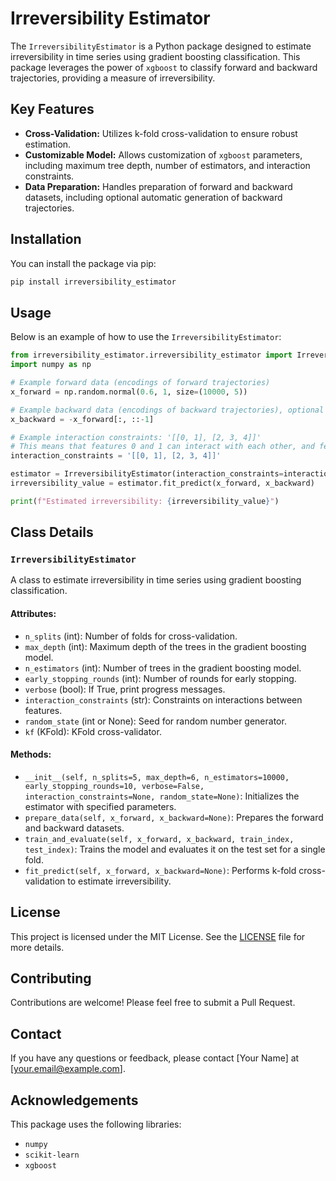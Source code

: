 
# Irreversibility Estimator

The `IrreversibilityEstimator` is a Python package designed to estimate irreversibility in time series using gradient boosting classification. This package leverages the power of `xgboost` to classify forward and backward trajectories, providing a measure of irreversibility.

## Key Features

- **Cross-Validation:** Utilizes k-fold cross-validation to ensure robust estimation.
- **Customizable Model:** Allows customization of `xgboost` parameters, including maximum tree depth, number of estimators, and interaction constraints.
- **Data Preparation:** Handles preparation of forward and backward datasets, including optional automatic generation of backward trajectories.

## Installation

You can install the package via pip:

```bash
pip install irreversibility_estimator
```

## Usage

Below is an example of how to use the `IrreversibilityEstimator`:

```python
from irreversibility_estimator.irreversibility_estimator import IrreversibilityEstimator
import numpy as np

# Example forward data (encodings of forward trajectories)
x_forward = np.random.normal(0.6, 1, size=(10000, 5))

# Example backward data (encodings of backward trajectories), optional
x_backward = -x_forward[:, ::-1]

# Example interaction constraints: '[[0, 1], [2, 3, 4]]'
# This means that features 0 and 1 can interact with each other, and features 2, 3, and 4 can interact with each other.
interaction_constraints = '[[0, 1], [2, 3, 4]]'

estimator = IrreversibilityEstimator(interaction_constraints=interaction_constraints, verbose=True, random_state=0)
irreversibility_value = estimator.fit_predict(x_forward, x_backward)

print(f"Estimated irreversibility: {irreversibility_value}")
```

## Class Details

### `IrreversibilityEstimator`

A class to estimate irreversibility in time series using gradient boosting classification.

#### Attributes:
- `n_splits` (int): Number of folds for cross-validation.
- `max_depth` (int): Maximum depth of the trees in the gradient boosting model.
- `n_estimators` (int): Number of trees in the gradient boosting model.
- `early_stopping_rounds` (int): Number of rounds for early stopping.
- `verbose` (bool): If True, print progress messages.
- `interaction_constraints` (str): Constraints on interactions between features.
- `random_state` (int or None): Seed for random number generator.
- `kf` (KFold): KFold cross-validator.

#### Methods:
- `__init__(self, n_splits=5, max_depth=6, n_estimators=10000, early_stopping_rounds=10, verbose=False, interaction_constraints=None, random_state=None)`: Initializes the estimator with specified parameters.
- `prepare_data(self, x_forward, x_backward=None)`: Prepares the forward and backward datasets.
- `train_and_evaluate(self, x_forward, x_backward, train_index, test_index)`: Trains the model and evaluates it on the test set for a single fold.
- `fit_predict(self, x_forward, x_backward=None)`: Performs k-fold cross-validation to estimate irreversibility.

## License

This project is licensed under the MIT License. See the [LICENSE](LICENSE) file for more details.

## Contributing

Contributions are welcome! Please feel free to submit a Pull Request.

## Contact

If you have any questions or feedback, please contact [Your Name] at [your.email@example.com].

## Acknowledgements

This package uses the following libraries:
- `numpy`
- `scikit-learn`
- `xgboost`

